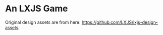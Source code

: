 An LXJS Game
============

Original design assets are from here: https://github.com/LXJS/lxjs-design-assets